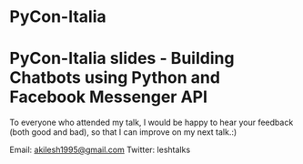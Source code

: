 # PyCon-Italia
# PyCon-Italia slides - Building Chatbots using Python and Facebook Messenger API

To everyone who attended my talk, I would be happy to hear your feedback (both good and bad), so that I can improve on my next talk.:)

Email: akilesh1995@gmail.com
Twitter: leshtalks
